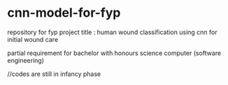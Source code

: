 # cnn-model-for-fyp
repository for fyp project
title : human wound classification using cnn for initial wound care

partial requirement for bachelor with honours science computer (software engineering)

//codes are still in infancy phase
